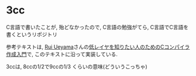 # 3cc

C言語で書いたことが, 殆どなかったので, C言語の勉強がてら, C言語でC言語を書くというリポジトリ

参考テキストは,
[Rui Ueyama](https://github.com/rui314)さんの[低レイヤを知りたい人のためのCコンパイラ作成入門](https://www.sigbus.info/compilerbook)で,
このテキストに沿って実装している.

3ccは, 8ccの1/2で9ccの1/3 くらいの意味(どういうこっちゃ)